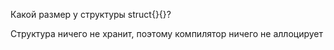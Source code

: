 Какой размер у структуры struct{}{}?

   Структура ничего не хранит, поэтому компилятор ничего не аллоцирует